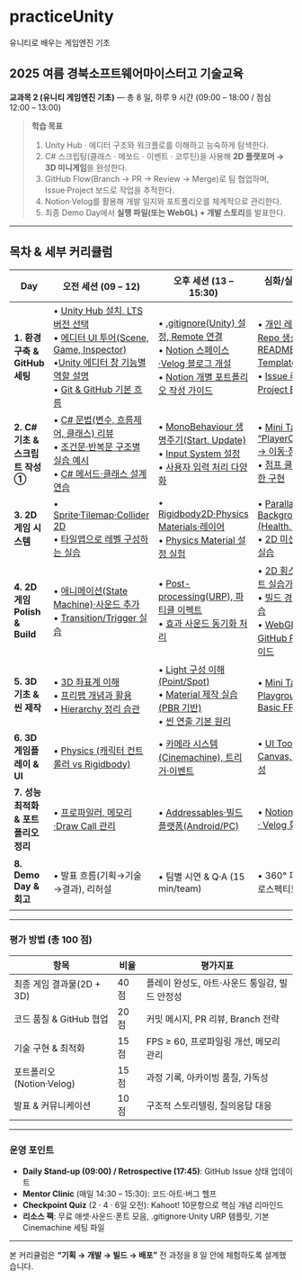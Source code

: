 # practiceUnity
유니티로 배우는 게임엔진 기초

## 2025 여름 경북소프트웨어마이스터고 기술교육

**교과목 2 (유니티 게임엔진 기초)** ― 총 8 일, 하루 9 시간 (09:00 – 18:00 / 점심 12:00 – 13:00)

> **학습 목표**
>
> 1. Unity Hub ‧ 에디터 구조와 워크플로를 이해하고 능숙하게 탐색한다.
> 2. C# 스크립팅(클래스 · 메쏘드 · 이벤트 · 코루틴)을 사용해 **2D 플랫포머 → 3D 미니게임**을 완성한다.
> 3. GitHub Flow(Branch → PR → Review → Merge)로 팀 협업하며, Issue·Project 보드로 작업을 추적한다.
> 4. Notion·Velog를 활용해 개발 일지와 포트폴리오를 체계적으로 관리한다.
> 5. 최종 Demo Day에서 **실행 파일(또는 WebGL) + 개발 스토리**를 발표한다.

---

## 목차 & 세부 커리큘럼

| Day                         | 오전 세션 (09 – 12)                                                                          | 오후 세션 (13 – 15:30)                                              | 심화/실습 (15:30 – 18)                                    | 일일 산출물 · 점검                                     |
| --------------------------- | ---------------------------------------------------------------------------------------- | --------------------------------------------------------------- | ----------------------------------------------------- | ----------------------------------------------- |
| **1. 환경 구축 & GitHub 세팅**    | • [Unity Hub 설치, LTS 버전 선택](./Day1/1-1.UnityHub설치LTS버전선택.md)<br>• [에디터 UI 투어(Scene, Game, Inspector)](./Day1/1-2.Unity에디터UI투어–SceneGameInspector창이해하기.md)<br>•[Unity 에디터 창 기능별 역할 설명](./Day1/1-2-1.Unity에디터창기능별역할설명.md)<br>• [Git & GitHub 기본 흐름](./Day1/1-3.Git&GitHub기본흐름.md)  | • [.gitignore(Unity) 설정, Remote 연결](./Day1/1-4.gitignore(Unity)설정Remote연결.md)<br>• [Notion 스페이스·Velog 블로그 개설](./Day1/1-5.Notion스페이스·Velog블로그개설.md)<br>• [Notion 개별 포트폴리오 작성 가이드](./Day1/1-5-1.Notion으로개별포트폴리오작성하기.md)  | • [개인 레포 + Org 팀 Repo 생성, README/Issue Template 작성](./Day1/1-6.개인레포+Org팀Repo생성READMEIssueTemplate작성.md)<br>• [Issue 라벨 및 Project Board 실습](./Day1/1-7.Issue라벨및ProjectBoard실습.md)        | ✔ Repo·Project 보드 생성<br>✔ Unity Sample Scene 커밋 |
| **2. C# 기초 & 스크립트 작성 ①**    | • [C# 문법(변수, 흐름제어, 클래스) 리뷰](./Day2/2-1.C샵문법리뷰.md)<br>• [조건문·반복문 구조별 실습 예시](./Day2/2-1-1.조건문·반복문구조별실습예시.md)<br>• [C# 메서드·클래스 설계 연습](./Day2/2-1-2.C샵메서드·클래스설계연습.md) | • [MonoBehaviour 생명주기(Start, Update)](./Day2/2-2.MonoBehaviour생명주기.md)<br>• [Input System 설정](./Day2/2-3.InputSystem설정하기.md)<br>• [사용자 입력 처리 다양화](./Day2/2-3-1.사용자입력처리다양화.md)        | • [Mini Task: “PlayerController.cs” → 이동·점프 구현](./Day2/2-4.MiniTask:`PlayerController.cs`–이동과점프구현.md)<br>• [점프 쿨타임/속도 제한 구현](./Day2/2-5.점프쿨타임속도제한구현.md)         | ✔ 캐릭터 이동 기능 PR + 코드리뷰                           |
| **3. 2D 게임 시스템**            | • [Sprite·Tilemap·Collider 2D](./Day3/3-1.SpriteTilemapCollider2D.md)<br>• [타일맵으로 레벨 구성하는 실습](./Day3/3-1-1.타일맵으로레벨구성하는실습.md)                                                | • [Rigidbody2D·Physics Materials·레이어](./Day3/3-2.Rigidbody2D·PhysicsMaterials·레이어.md)<br>• [Physics Material 설정 실험](./Day3/3-2-1.PhysicsMaterial설정실험.md)                             | • [Parallax Background, UI (Health, Score)](./Day3/3-3.ParallaxBackground&UI구현(HealthScore).md)<br>• [2D 미션 맵에 UI 반영 실습](./Day3/3-4.2D미션맵에UI반영실습.md)             | ✔ 2D Level 1 완성 & Prefab 정리                     |
| **4. 2D 게임 Polish & Build** | • [애니메이션(State Machine)·사운드 추가](Day4/4-1.애니메이션(StateMachine)·사운드추가.md)<br>• [Transition/Trigger 실습](./Day4/4-1-1.TransitionTrigger실습.md)                                              | • [Post-processing(URP), 파티클 이펙트](./Day4/4-2.Post-processing(URP)·파티클이펙트.md)<br>• [효과 사운드 동기화 처리](./Day4/4-2-1.효과사운드동기화처리.md)                                | • [2D 횡스크롤 프로젝트 실습가이드](./Day4/4-3.2D횡스크롤프로젝트실습가이드.md)<br>• [빌드 경량화 설정 연습](./Day4/4-3-1.빌드경량화설정연습.md)<br>• [WebGL 변환 및 GitHub Pages 배포 가이드](./Day4/4-3-2.WebGL변환및GitHubPages배포가이드.md)                         | ✔ 2D 횡스크롤 게임<br>✔ Velog Devlog 1편              |
| **5. 3D 기초 & 씬 제작**         | • [3D 좌표계 이해](Day5/5-1.3D좌표계이해.md)<br>• [프리팹 개념과 활용](Day5/5-2.프리팹개념과활용.md)<br>• [Hierarchy 정리 습관](Day5/5-3.Hierarchy정리습관.md)                                                          | • [Light 구성 이해 (Point/Spot)](Day5/5-4.Light구성이해(Point,Spot).md)<br>• [Material 제작 실습 (PBR 기반)](Day5/5-5.Material제작실습(PBR기반).md)<br>• [씬 연출 기본 원리]()                              | • [Mini Task: “3D Playground” 씬 + Basic FPS Controller]() | ✔ 3D 씬 스크린샷 PR<br>✔ PBR 머티리얼 적용 확인                                |
| **6. 3D 게임플레이 & UI**        | • [Physics (캐릭터 컨트롤러 vs Rigidbody)]()                                                        | • [카메라 시스템(Cinemachine), 트리거·이벤트]()                                 | • [UI Toolkit / Canvas, 게임 루프 완성]()                       | ✔ 3D 미션 2개 클리어 가능                               |
| **7. 성능 최적화 & 포트폴리오 정리**    | • [프로파일러, 메모리·Draw Call 관리]()                                                                | • [Addressables·빌드 플랫폼(Android/PC)]()                               | • [Notion Case Study · Velog 회고 작성]()                     | ✔ 빌드 사이즈 < 100 MB<br>✔ 포트폴리오 초안                 |
| **8. Demo Day & 회고**        | • 발표 흐름(기획→기술→결과), 리허설                                                                   | • 팀별 시연 & Q·A (15 min/team)                                     | • 360° 피드백 · 레트로스펙티브                                  | ✔ 최종 Tag v1.0<br>✔ 수료증 & 포트폴리오 완료               |

---

### 평가 방법 (총 100 점)

| 항목                  | 비율   | 평가지표                        |
| ------------------- | ---- | --------------------------- |
| 최종 게임 결과물(2D + 3D)  | 40 점 | 플레이 완성도, 아트·사운드 통일감, 빌드 안정성 |
| 코드 품질 & GitHub 협업   | 20 점 | 커밋 메시지, PR 리뷰, Branch 전략    |
| 기술 구현 & 최적화         | 15 점 | FPS ≥ 60, 프로파일링 개선, 메모리 관리  |
| 포트폴리오(Notion·Velog) | 15 점 | 과정 기록, 아카이빙 품질, 가독성         |
| 발표 & 커뮤니케이션         | 10 점 | 구조적 스토리텔링, 질의응답 대응          |

---

### 운영 포인트

* **Daily Stand-up (09:00) / Retrospective (17:45)**: GitHub Issue 상태 업데이트
* **Mentor Clinic** (매일 14:30 – 15:30): 코드·아트·버그 헬프
* **Checkpoint Quiz** (2 · 4 · 6일 오전): Kahoot! 10문항으로 핵심 개념 리마인드
* **리소스 팩**: 무료 애셋·사운드·폰트 모음, .gitignore·Unity URP 템플릿, 기본 Cinemachine 세팅 파일

---

본 커리큘럼은 **“기획 → 개발 → 빌드 → 배포”** 전 과정을 8 일 안에 체험하도록 설계했습니다.
